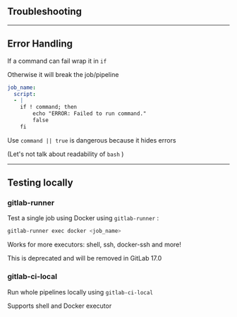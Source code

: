 <!-- .slide: id="gitlab_troubleshooting" class="vertical-center" -->

<i class="fa-duotone fa-bug fa-8x fa-duotone-colors" style="float: right; color: grey;"></i>

## Troubleshooting

---

## Error Handling

If a command can fail wrap it in `if`

Otherwise it will break the job/pipeline

```yaml
job_name:
  script:
  - |
    if ! command; then
        echo "ERROR: Failed to run command."
        false
    fi
```

Use `command || true` is dangerous because it hides errors

(Let's not talk about readability of `bash` <i class="fa-duotone fa-face-sad-cry"></i>)

---

## Testing locally

### gitlab-runner

Test a single job using Docker using `gitlab-runner` [](https://gitlab.com/gitlab-org/gitlab-runner):

```bash
gitlab-runner exec docker <job_name>
```

Works for more executors: shell, ssh, docker-ssh and more!

<i class="fa-duotone fa-triangle-exclamation"></i> This is deprecated and will be removed in GitLab 17.0 [](https://docs.gitlab.com/ee/update/deprecations.html#the-gitlab-runner-exec-command-is-deprecated)

### gitlab-ci-local

Run whole pipelines locally using `gitlab-ci-local` [](https://github.com/firecow/gitlab-ci-local)

Supports shell and Docker executor
